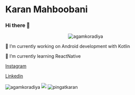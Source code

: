 # Karan Mahboobani

### Hi there 👋

<p align="center"> <img src="https://komarev.com/ghpvc/?username=pingatkaran" alt="agamkoradiya" /> </p>

🔭 I’m currently working on Android development with Kotlin

🌱 I’m currently learning ReactNative


<a href="https://www.instagram.com/corporate_kaamwala/"> Instagram </a>

<a href="https://www.linkedin.com/in/karanpb250/"> Linkedin </a>


<img align="center" src="https://github-readme-stats.vercel.app/api/top-langs/?username=pingatkaran&layout=compact" alt="agamkoradiya" />

<img src="https://github-readme-stats.vercel.app/api?username=pingatkaran&&show_icons=true&title_color=ffffff&icon_color=bb2acf&text_color=daf7dc&bg_color=151515">

<img align="center" src="https://github-readme-stats.vercel.app/api/top-langs/?username=pingatkaran&theme=black-blue" alt="pingatkaran"/>
